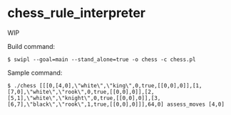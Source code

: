 # chess_rule_interpreter
WIP

Build command:

```
$ swipl --goal=main --stand_alone=true -o chess -c chess.pl
```

Sample command:

```
$ ./chess [[[0,[4,0],\"white\",\"king\",0,true,[[0,0],0]],[1,[7,0],\"white\",\"rook\",0,true,[[0,0],0]],[2,[5,1],\"white\",\"knight\",0,true,[[0,0],0]],[3,[6,7],\"black\",\"rook\",1,true,[[0,0],0]]],64,0] assess_moves [4,0]
```
